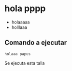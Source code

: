 # hola pppp

- holaaaaa
- holllaaa

## Comando a ejecutar

```
holaaa papus

```
<p>Se ejecuta esta talla</p>
